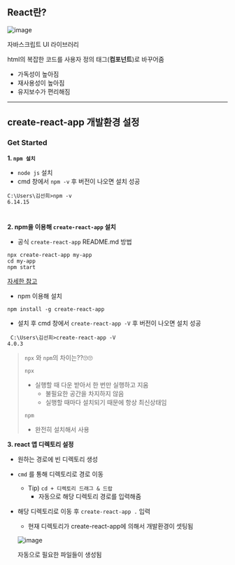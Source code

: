 ## React란?
![image](https://user-images.githubusercontent.com/44824456/136783934-029964ee-a33a-4094-82a0-6237f8fdde04.png)

자바스크립트 UI 라이브러리

html의 복잡한 코드를 사용자 정의 태그(**컴포넌트**)로 바꾸어줌

- 가독성이 높아짐
- 재사용성이 높아짐
- 유지보수가 편리해짐

-----
## create-react-app 개발환경 설정

### Get Started
**1. `npm 설치`**
- `node js` 설치
- cmd 창에서 `npm -v` 후 버전이 나오면 설치 성공
```
C:\Users\김선희>npm -v
6.14.15
```

#

**2. npm을 이용해 `create-react-app` 설치**        
- 공식 `create-react-app` README.md 방법
```
npx create-react-app my-app
cd my-app
npm start
```
[자세한 참고](https://github.com/facebook/create-react-app)



- npm 이용해 설치
```
npm install -g create-react-app
```


- 설치 후 cmd 창에서 `create-react-app -V` 후 버전이 나오면 설치 성공
```
 C:\Users\김선희>create-react-app -V
4.0.3
```


>`npx` 와 `npm`의 차이는??🙄🙄      
>
>`npx`
>- 실행할 때 다운 받아서 한 번만 실행하고 지움
>    - 불필요한 공간을 차지하지 않음
>   - 실행할 때마다 설치되기 때문에 항상 최신상태임
>
>`npm`     
>- 완전히 설치해서 사용

**3. react 앱 디렉토리 설정**
- 원하는 경로에 빈 디렉토리 생성
- `cmd` 를 통해 디렉토리로 경로 이동
    - Tip) `cd + 디렉토리 드래그 & 드랍`
        - 자동으로 해당 디렉토리 경로를 입력해줌
- 해당 디렉토리로 이동 후 `create-react-app .` 입력
    - 현재 디렉토리가 create-react-app에 의해서 개발환경이 셋팅됨
    
     ![image](https://user-images.githubusercontent.com/44824456/136785788-b184641f-9294-432c-b90f-ab7ad7e52f3f.png)
     
     
     자동으로 필요한 파일들이 생성됨
